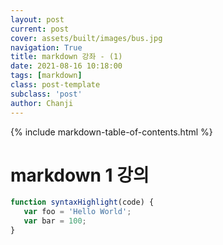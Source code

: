```yaml
---
layout: post
current: post
cover: assets/built/images/bus.jpg
navigation: True
title: markdown 강좌 - (1)
date: 2021-08-16 10:18:00
tags: [markdown]
class: post-template
subclass: 'post'
author: Chanji
---
```

{% include markdown-table-of-contents.html %}

# markdown 1 강의

 
~~~javascript
function syntaxHighlight(code) {
   var foo = 'Hello World';
   var bar = 100;
}
~~~